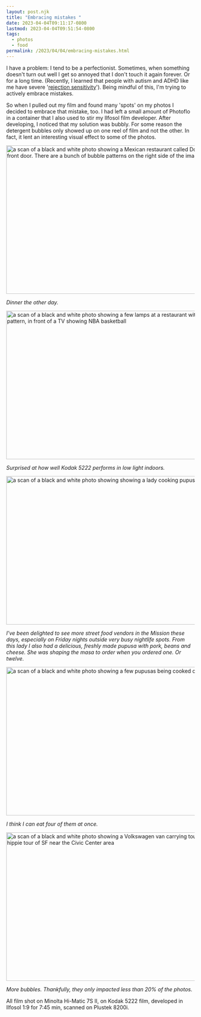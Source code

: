 ```yaml
---
layout: post.njk	
title: "Embracing mistakes "
date: 2023-04-04T09:11:17-0800
lastmod: 2023-04-04T09:51:54-0800
tags: 
  - photos
  - food
permalink: /2023/04/04/embracing-mistakes.html
---
```

I have a problem: I tend to be a perfectionist. Sometimes, when something doesn't turn out well I get so annoyed that I don't touch it again forever. Or for a long time. (Recently, I learned that people with autism and ADHD like me have severe '[rejection sensitivity](https://www.psychologytoday.com/us/blog/your-way-adhd/202106/adhd-and-rejection-sensitivity-dysphoria)'). Being mindful of this, I'm trying to actively embrace mistakes.

So when I pulled out my film and found many 'spots' on my photos I decided to embrace that mistake, too. I had left a small amount of Photoflo in a container that I also used to stir my Ilfosol film developer. After developing, I noticed that my solution was bubbly. For some reason the detergent bubbles only showed up on one reel of film and not the other. In fact, it lent an interesting visual effect to some of the photos.

<img src="/photos/uploads/53c0e123b9.jpg" width="600" height="396" alt="a scan of a black and white photo showing a Mexican restaurant called Donaji and its front door. There are a bunch of bubble patterns on the right side of the image" />

*Dinner the other day.*

<img src="/photos/uploads/d0ffc2cd1b.jpg" width="600" height="396" alt="a scan of a black and white photo showing a few lamps at a restaurant with a woven pattern, in front of a TV showing NBA basketball" />

*Surprised at how well Kodak 5222 performs in low light indoors.*

<img src="/photos/uploads/d3b2e8ff74.jpg" width="600" height="396" alt="a scan of a black and white photo showing showing a lady cooking pupusa on a flat grill" />

*I've been delighted to see more street food vendors in the Mission these days, especially on Friday nights outside very busy nightlife spots. From this lady I also had a delicious, freshly made pupusa with pork, beans and cheese. She was shaping the masa to order when you ordered one. Or twelve.*

<img src="/photos/uploads/192e3c1b90.jpg" width="600" height="396" alt="a scan of a black and white photo showing a few pupusas being cooked on a flat grill" />

*I think I can eat four of them at once.*

<img src="/photos/uploads/458f1968b7.jpg" width="600" height="396" alt="a scan of a black and white photo showing a Volkswagen van carrying tourists on a hippie tour of SF near the Civic Center area" />

*More bubbles. Thankfully, they only impacted less than 20% of the photos.*

All film shot on Minolta Hi-Matic 7S II, on Kodak 5222 film, developed in Ilfosol 1:9 for 7:45 min, scanned on Plustek 8200i.


